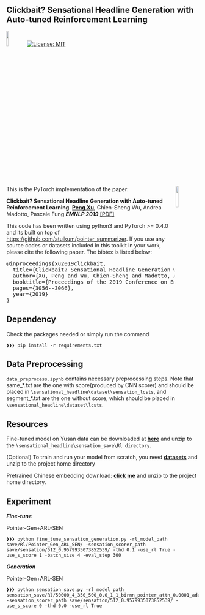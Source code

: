 ## Clickbait? Sensational Headline Generation with Auto-tuned Reinforcement Learning
<img src="plot/pytorch-logo-dark.png" width="10%"> [![License: MIT](https://img.shields.io/badge/License-MIT-yellow.svg)](https://opensource.org/licenses/MIT) 

<img align="right" src="plot/HKUST.jpg" width="12%">

This is the PyTorch implementation of the paper:

**Clickbait? Sensational Headline Generation with Auto-tuned Reinforcement Learning**. [**Peng Xu**](https://scholar.google.com/citations?user=PQ26NTIAAAAJ&hl=en), Chien-Sheng Wu, Andrea Madotto, Pascale Fung  ***EMNLP 2019*** [[PDF]](https://arxiv.org/abs/1909.03582)

This code has been written using python3 and PyTorch >= 0.4.0 and its built on top of https://github.com/atulkum/pointer_summarizer. If you use any source codes or datasets included in this toolkit in your work, please cite the following paper. The bibtex is listed below:
<pre>
@inproceedings{xu2019clickbait,
  title={Clickbait? Sensational Headline Generation with Auto-tuned Reinforcement Learning},
  author={Xu, Peng and Wu, Chien-Sheng and Madotto, Andrea and Fung, Pascale},
  booktitle={Proceedings of the 2019 Conference on Empirical Methods in Natural Language Processing and the 9th International Joint Conference on Natural Language Processing (EMNLP-IJCNLP)},
  pages={3056--3066},
  year={2019}
}
</pre>

## Dependency
Check the packages needed or simply run the command
```console
❱❱❱ pip install -r requirements.txt
```

## Data Preprocessing
`data_preprocess.ipynb` contains necessary preprocessing steps. Note that same_\*.txt are the one with score(produced by CNN scorer) and should be placed in `\sensational_headline\dataset\sensation_lcsts`, and segment_\*.txt are the one without score, which should be placed in `\sensational_headline\dataset\lcsts`.

## Resources
Fine-tuned model on Yusan data can be downloaded at [**here**](https://drive.google.com/file/d/1m8gQt3G7rSrZeoMUPoTNt4sSVT5TpLu1/view?usp=sharing) and unzip to the `\sensational_headline\sensation_save\Rl directory`.

(Optional) To train and run your model from scratch, you need [**datasets**](https://drive.google.com/open?id=1ufGjlp2yGQ7Z--scYVEkvlu3hm-ec3dD) and unzip to the project home directory

Pretrained Chinese embedding download: [**click me**](https://github.com/Embedding/Chinese-Word-Vectors) and unzip to the project home directory.

## Experiment

***Fine-tune***

Pointer-Gen+ARL-SEN
```console
❱❱❱ python fine_tune_sensation_generation.py -rl_model_path save/Rl/Pointer_Gen_ARL_SEN/ -sensation_scorer_path save/sensation/512_0.9579935073852539/ -thd 0.1 -use_rl True -use_s_score 1 -batch_size 4 -eval_step 300

```

***Generation***

Pointer-Gen+ARL-SEN
```console
❱❱❱ python sensation_save.py -rl_model_path sensation_save/Rl/50000_4_350_500_0.0_1_1_birnn_pointer_attn_0.0001_adam_1.0_False_False_False_rl_no_cov_0.0_True_0.1_0.6436150074005127  -sensation_scorer_path save/sensation/512_0.9579935073852539/ -use_s_score 0 -thd 0.0 -use_rl True

```
